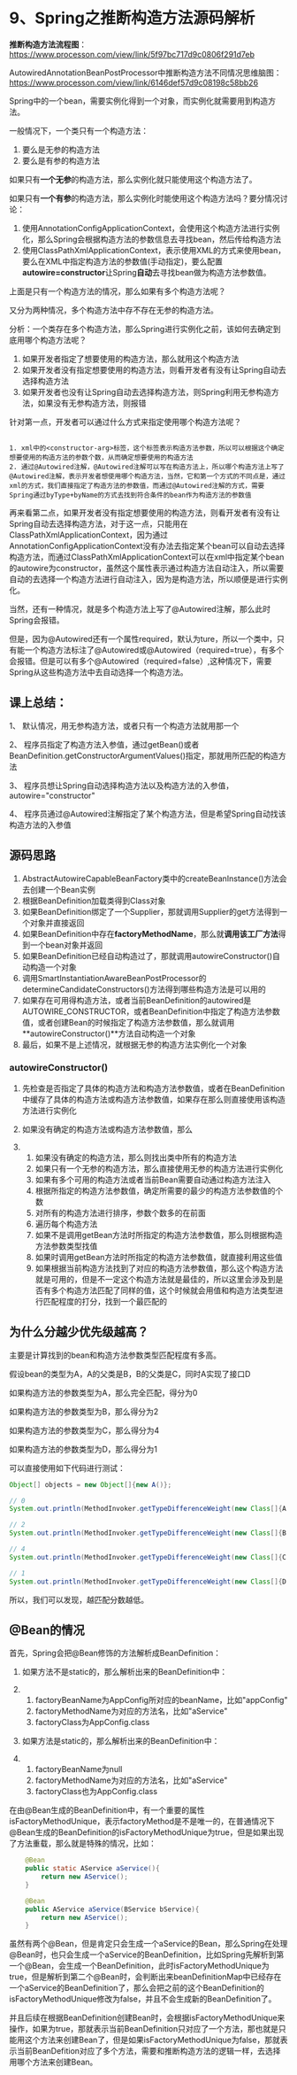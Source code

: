 # 9、Spring之推断构造方法源码解析

**推断构造方法流程图**：https://www.processon.com/view/link/5f97bc717d9c0806f291d7eb

AutowiredAnnotationBeanPostProcessor中推断构造方法不同情况思维脑图：https://www.processon.com/view/link/6146def57d9c08198c58bb26

Spring中的一个bean，需要实例化得到一个对象，而实例化就需要用到构造方法。

一般情况下，一个类只有一个构造方法：

1. 要么是无参的构造方法
2. 要么是有参的构造方法



如果只有**一个无参**的构造方法，那么实例化就只能使用这个构造方法了。

如果只有**一个有参**的构造方法，那么实例化时能使用这个构造方法吗？要分情况讨论：

1. 使用AnnotationConfigApplicationContext，会使用这个构造方法进行实例化，那么Spring会根据构造方法的参数信息去寻找bean，然后传给构造方法
2. 使用ClassPathXmlApplicationContext，表示使用XML的方式来使用bean，要么在XML中指定构造方法的参数值(手动指定)，要么配置**autowire=constructor**让Spring**自动**去寻找bean做为构造方法参数值。



上面是只有一个构造方法的情况，那么如果有多个构造方法呢？



又分为两种情况，多个构造方法中存不存在无参的构造方法。



分析：一个类存在多个构造方法，那么Spring进行实例化之前，该如何去确定到底用哪个构造方法呢？

1. 如果开发者指定了想要使用的构造方法，那么就用这个构造方法
2. 如果开发者没有指定想要使用的构造方法，则看开发者有没有让Spring自动去选择构造方法
3. 如果开发者也没有让Spring自动去选择构造方法，则Spring利用无参构造方法，如果没有无参构造方法，则报错





针对第一点，开发者可以通过什么方式来指定使用哪个构造方法呢？
```text

1. xml中的<constructor-arg>标签，这个标签表示构造方法参数，所以可以根据这个确定想要使用的构造方法的参数个数，从而确定想要使用的构造方法
2. 通过@Autowired注解，@Autowired注解可以写在构造方法上，所以哪个构造方法上写了@Autowired注解，表示开发者想使用哪个构造方法，当然，它和第一个方式的不同点是，通过xml的方式，我们直接指定了构造方法的参数值，而通过@Autowired注解的方式，需要Spring通过byType+byName的方式去找到符合条件的bean作为构造方法的参数值

```


再来看第二点，如果开发者没有指定想要使用的构造方法，则看开发者有没有让Spring自动去选择构造方法，对于这一点，只能用在ClassPathXmlApplicationContext，因为通过AnnotationConfigApplicationContext没有办法去指定某个bean可以自动去选择构造方法，而通过ClassPathXmlApplicationContext可以在xml中指定某个bean的autowire为constructor，虽然这个属性表示通过构造方法自动注入，所以需要自动的去选择一个构造方法进行自动注入，因为是构造方法，所以顺便是进行实例化。



当然，还有一种情况，就是多个构造方法上写了@Autowired注解，那么此时Spring会报错。

但是，因为@Autowired还有一个属性required，默认为ture，所以一个类中，只有能一个构造方法标注了@Autowired或@Autowired（required=true），有多个会报错。但是可以有多个@Autowired（required=false）,这种情况下，需要Spring从这些构造方法中去自动选择一个构造方法。



## 课上总结：

1、 默认情况，用无参构造方法，或者只有一个构造方法就用那一个

2、 程序员指定了构造方法入参值，通过getBean()或者BeanDefinition.getConstructorArgumentValues()指定，那就用所匹配的构造方法

3、 程序员想让Spring自动选择构造方法以及构造方法的入参值， autowire="constructor"

4、 程序员通过@Autowired注解指定了某个构造方法，但是希望Spring自动找该构造方法的入参值



## 源码思路



1. AbstractAutowireCapableBeanFactory类中的createBeanInstance()方法会去创建一个Bean实例
2. 根据BeanDefinition加载类得到Class对象
3. 如果BeanDefinition绑定了一个Supplier，那就调用Supplier的get方法得到一个对象并直接返回
4. 如果BeanDefinition中存在**factoryMethodName**，那么就**调用该工厂方法**得到一个bean对象并返回
5. 如果BeanDefinition已经自动构造过了，那就调用autowireConstructor()自动构造一个对象
6. 调用SmartInstantiationAwareBeanPostProcessor的determineCandidateConstructors()方法得到哪些构造方法是可以用的
7. 如果存在可用得构造方法，或者当前BeanDefinition的autowired是AUTOWIRE_CONSTRUCTOR，或者BeanDefinition中指定了构造方法参数值，或者创建Bean的时候指定了构造方法参数值，那么就调用**autowireConstructor()**方法自动构造一个对象
8. 最后，如果不是上述情况，就根据无参的构造方法实例化一个对象



### **autowireConstructor()**

1. 先检查是否指定了具体的构造方法和构造方法参数值，或者在BeanDefinition中缓存了具体的构造方法或构造方法参数值，如果存在那么则直接使用该构造方法进行实例化
2. 如果没有确定的构造方法或构造方法参数值，那么

1. 1. 如果没有确定的构造方法，那么则找出类中所有的构造方法
   2. 如果只有一个无参的构造方法，那么直接使用无参的构造方法进行实例化
   3. 如果有多个可用的构造方法或者当前Bean需要自动通过构造方法注入
   4. 根据所指定的构造方法参数值，确定所需要的最少的构造方法参数值的个数
   5. 对所有的构造方法进行排序，参数个数多的在前面
   6. 遍历每个构造方法
   7. 如果不是调用getBean方法时所指定的构造方法参数值，那么则根据构造方法参数类型找值
   8. 如果时调用getBean方法时所指定的构造方法参数值，就直接利用这些值
   9. 如果根据当前构造方法找到了对应的构造方法参数值，那么这个构造方法就是可用的，但是不一定这个构造方法就是最佳的，所以这里会涉及到是否有多个构造方法匹配了同样的值，这个时候就会用值和构造方法类型进行匹配程度的打分，找到一个最匹配的







## 为什么分越少优先级越高？



主要是计算找到的bean和构造方法参数类型匹配程度有多高。



假设bean的类型为A，A的父类是B，B的父类是C，同时A实现了接口D

如果构造方法的参数类型为A，那么完全匹配，得分为0

如果构造方法的参数类型为B，那么得分为2

如果构造方法的参数类型为C，那么得分为4

如果构造方法的参数类型为D，那么得分为1



可以直接使用如下代码进行测试：

```java
Object[] objects = new Object[]{new A()};

// 0
System.out.println(MethodInvoker.getTypeDifferenceWeight(new Class[]{A.class}, objects));

// 2
System.out.println(MethodInvoker.getTypeDifferenceWeight(new Class[]{B.class}, objects));

// 4
System.out.println(MethodInvoker.getTypeDifferenceWeight(new Class[]{C.class}, objects));

// 1
System.out.println(MethodInvoker.getTypeDifferenceWeight(new Class[]{D.class}, objects));
```



所以，我们可以发现，越匹配分数越低。

## @Bean的情况

首先，Spring会把@Bean修饰的方法解析成BeanDefinition：

1. 如果方法不是static的，那么解析出来的BeanDefinition中：

1. 1. factoryBeanName为AppConfig所对应的beanName，比如"appConfig"
   2. factoryMethodName为对应的方法名，比如"aService"
   3. factoryClass为AppConfig.class

1. 如果方法是static的，那么解析出来的BeanDefinition中：

1. 1. factoryBeanName为null
   2. factoryMethodName为对应的方法名，比如"aService"
   3. factoryClass也为AppConfig.class



在由@Bean生成的BeanDefinition中，有一个重要的属性isFactoryMethodUnique，表示factoryMethod是不是唯一的，在普通情况下@Bean生成的BeanDefinition的isFactoryMethodUnique为true，但是如果出现了方法重载，那么就是特殊的情况，比如：

```java
	@Bean
	public static AService aService(){
		return new AService();
	}

	@Bean
	public AService aService(BService bService){
		return new AService();
	}
```

虽然有两个@Bean，但是肯定只会生成一个aService的Bean，那么Spring在处理@Bean时，也只会生成一个aService的BeanDefinition，比如Spring先解析到第一个@Bean，会生成一个BeanDefinition，此时isFactoryMethodUnique为true，但是解析到第二个@Bean时，会判断出来beanDefinitionMap中已经存在一个aService的BeanDefinition了，那么会把之前的这个BeanDefinition的isFactoryMethodUnique修改为false，并且不会生成新的BeanDefinition了。



并且后续在根据BeanDefinition创建Bean时，会根据isFactoryMethodUnique来操作，如果为true，那就表示当前BeanDefinition只对应了一个方法，那也就是只能用这个方法来创建Bean了，但是如果isFactoryMethodUnique为false，那就表示当前BeanDefition对应了多个方法，需要和推断构造方法的逻辑一样，去选择用哪个方法来创建Bean。
